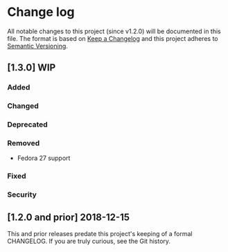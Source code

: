 <!--
# This file is part of the doubledog-tuned Puppet module.
# Copyright 2018-2019 John Florian
# SPDX-License-Identifier: GPL-3.0-or-later

Template

## [VERSION] DATE/WIP
### Added
### Changed
### Deprecated
### Removed
### Fixed
### Security

-->

# Change log

All notable changes to this project (since v1.2.0) will be documented in this file.  The format is based on [Keep a Changelog](http://keepachangelog.com/en/1.0.0/) and this project adheres to [Semantic Versioning](http://semver.org).

## [1.3.0] WIP
### Added
### Changed
### Deprecated
### Removed
- Fedora 27 support
### Fixed
### Security

## [1.2.0 and prior] 2018-12-15

This and prior releases predate this project's keeping of a formal CHANGELOG.  If you are truly curious, see the Git history.
